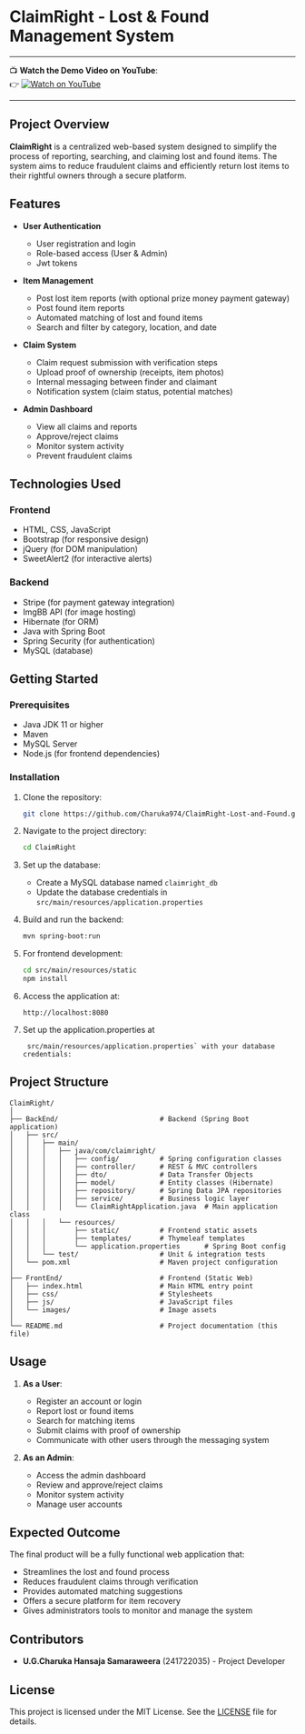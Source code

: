 # ClaimRight - Lost & Found Management System

---

📺 **Watch the Demo Video on YouTube**:  
👉 [![Watch on YouTube](https://img.shields.io/badge/▶️%20Watch%20Demo%20Video-red?style=for-the-badge&logo=youtube)](https://youtu.be/aBP_N-HxBEQ)

---

## Project Overview

**ClaimRight** is a centralized web-based system designed to simplify the process of reporting, searching, and claiming lost and found items. The system aims to reduce fraudulent claims and efficiently return lost items to their rightful owners through a secure platform.

## Features
- **User Authentication**
  - User registration and login
  - Role-based access (User & Admin)
  - Jwt tokens
  
- **Item Management**
  - Post lost item reports (with optional prize money payment gateway)
  - Post found item reports
  - Automated matching of lost and found items
  - Search and filter by category, location, and date

- **Claim System**
  - Claim request submission with verification steps
  - Upload proof of ownership (receipts, item photos)
  - Internal messaging between finder and claimant
  - Notification system (claim status, potential matches)

- **Admin Dashboard**
  - View all claims and reports
  - Approve/reject claims
  - Monitor system activity
  - Prevent fraudulent claims

## Technologies Used
### Frontend
- HTML, CSS, JavaScript
- Bootstrap (for responsive design)
- jQuery (for DOM manipulation)
- SweetAlert2 (for interactive alerts)

### Backend
- Stripe (for payment gateway integration)
- ImgBB API (for image hosting)
- Hibernate (for ORM)
- Java with Spring Boot
- Spring Security (for authentication)
- MySQL (database)

## Getting Started
### Prerequisites
- Java JDK 11 or higher
- Maven
- MySQL Server
- Node.js (for frontend dependencies)

### Installation
1. Clone the repository:
   ```bash
   git clone https://github.com/Charuka974/ClaimRight-Lost-and-Found.git
   ```

2. Navigate to the project directory:
   ```bash
   cd ClaimRight
   ```

3. Set up the database:
   - Create a MySQL database named `claimright_db`
   - Update the database credentials in `src/main/resources/application.properties`

4. Build and run the backend:
   ```bash
   mvn spring-boot:run
   ```

5. For frontend development:
   ```bash
   cd src/main/resources/static
   npm install
   ```

6. Access the application at:
   ```
   http://localhost:8080
   ```
   
7. Set up the application.properties at 

   ```
    src/main/resources/application.properties` with your database credentials:
   ```


## Project Structure
```
ClaimRight/
│
├── BackEnd/                         # Backend (Spring Boot application)
│   ├── src/
│   │   ├── main/
│   │   │   ├── java/com/claimright/
│   │   │   │   ├── config/          # Spring configuration classes
│   │   │   │   ├── controller/      # REST & MVC controllers
│   │   │   │   ├── dto/             # Data Transfer Objects
│   │   │   │   ├── model/           # Entity classes (Hibernate)
│   │   │   │   ├── repository/      # Spring Data JPA repositories
│   │   │   │   ├── service/         # Business logic layer
│   │   │   │   └── ClaimRightApplication.java  # Main application class
│   │   │   └── resources/
│   │   │       ├── static/          # Frontend static assets
│   │   │       ├── templates/       # Thymeleaf templates
│   │   │       └── application.properties      # Spring Boot config
│   │   └── test/                    # Unit & integration tests
│   └── pom.xml                      # Maven project configuration
│
├── FrontEnd/                        # Frontend (Static Web)
│   ├── index.html                   # Main HTML entry point
│   ├── css/                         # Stylesheets
│   ├── js/                          # JavaScript files
│   └── images/                      # Image assets
│
└── README.md                        # Project documentation (this file)

```

## Usage
1. **As a User**:
   - Register an account or login
   - Report lost or found items
   - Search for matching items
   - Submit claims with proof of ownership
   - Communicate with other users through the messaging system

2. **As an Admin**:
   - Access the admin dashboard
   - Review and approve/reject claims
   - Monitor system activity
   - Manage user accounts

## Expected Outcome
The final product will be a fully functional web application that:
- Streamlines the lost and found process
- Reduces fraudulent claims through verification
- Provides automated matching suggestions
- Offers a secure platform for item recovery
- Gives administrators tools to monitor and manage the system

## Contributors
- **U.G.Charuka Hansaja Samaraweera** (241722035) - Project Developer

## License
This project is licensed under the MIT License. See the [LICENSE](LICENSE) file for details.